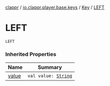 [clappr](../../index.md) / [io.clappr.player.base.keys](../index.md) / [Key](index.md) / [LEFT](./-l-e-f-t.md)

# LEFT

`LEFT`

### Inherited Properties

| Name | Summary |
|---|---|
| [value](value.md) | `val value: `[`String`](https://kotlinlang.org/api/latest/jvm/stdlib/kotlin/-string/index.html) |
